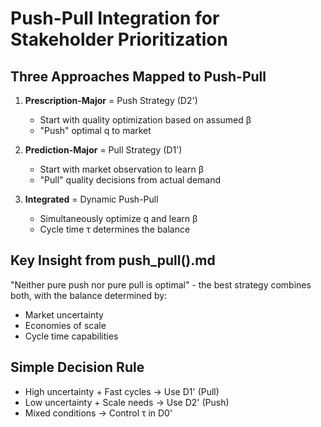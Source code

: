 # Push-Pull Integration for Stakeholder Prioritization

## Three Approaches Mapped to Push-Pull

1. **Prescription-Major** = Push Strategy (D2')
   - Start with quality optimization based on assumed β
   - "Push" optimal q to market

2. **Prediction-Major** = Pull Strategy (D1')
   - Start with market observation to learn β
   - "Pull" quality decisions from actual demand

3. **Integrated** = Dynamic Push-Pull
   - Simultaneously optimize q and learn β
   - Cycle time τ determines the balance

## Key Insight from push_pull().md
"Neither pure push nor pure pull is optimal" - the best strategy combines both, with the balance determined by:
- Market uncertainty
- Economies of scale  
- Cycle time capabilities

## Simple Decision Rule
- High uncertainty + Fast cycles → Use D1' (Pull)
- Low uncertainty + Scale needs → Use D2' (Push)
- Mixed conditions → Control τ in D0'
